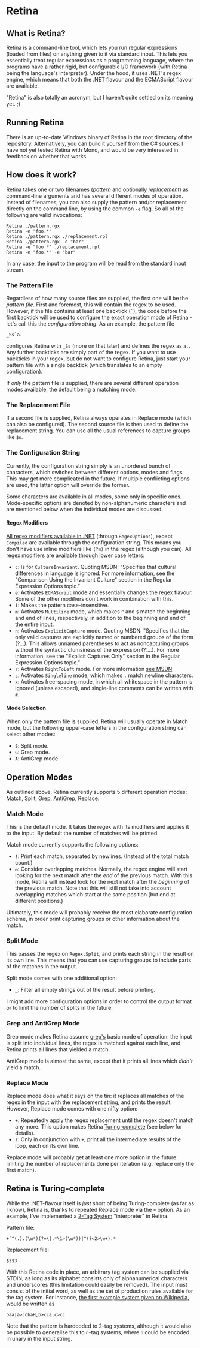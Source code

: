 # Retina

## What is Retina?

Retina is a command-line tool, which lets you run regular expressions (loaded from files) on anything given to it via standard input. This lets you essentially treat regular expressions as a programming language, where the programs have a rather rigid, but configurable I/O framework (with Retina being the language's interpreter). Under the hood, it uses .NET's regex engine, which means that both the .NET flavour and the ECMAScript flavour are available.

"Retina" is also totally an acronym, but I haven't quite settled on its meaning yet. ;)

## Running Retina

There is an up-to-date Windows binary of Retina in the root directory of the repository. Alternatively, you can build it yourself from the C# sources. I have not yet tested Retina with Mono, and would be very interested in feedback on whether that works.

## How does it work?

Retina takes one or two filenames (*pattern* and optionally *replacement*) as command-line arguments and has several different modes of operation. Instead of filenames, you can also supply the pattern and/or replacement directly on the command line, by using the common `-e` flag. So all of the following are valid invocations:

    Retina ./pattern.rgx
    Retina -e "foo.*"
    Retina ./pattern.rgx ./replacement.rpl
    Retina ./pattern.rgx -e "bar"
    Retina -e "foo.*" ./replacement.rpl
    Retina -e "foo.*" -e "bar"

In any case, the input to the program will be read from the standard input stream.

### The Pattern File

Regardless of how many source files are supplied, the first one will be the *pattern file*. First and foremost, this will contain the regex to be used. However, if the file contains at least one backtick (`` ` ``), the code before the first backtick will be used to configure the exact operation mode of Retina - let's call this the *configuration string*. As an example, the pattern file

    _Ss`a.

configures Retina with `_Ss` (more on that later) and defines the regex as `a.`. Any further backticks are simply part of the regex. If you want to use backticks in your regex, but do not want to configure Retina, just start your pattern file with a single backtick (which translates to an empty configuration).

If *only* the pattern file is supplied, there are several different operation modes available, the default being a matching mode.

### The Replacement File

If a second file is supplied, Retina always operates in Replace mode (which can also be configured). The second source file is then used to define the replacement string. You can use all the usual references to capture groups like `$n`.

### The Configuration String

Currently, the configuration string simply is an unordered bunch of characters, which switches between different options, modes and flags. This may get more complicated in the future. If multiple conflicting options are used, the latter option will override the former.

Some characters are available in all modes, some only in specific ones. Mode-specific options are denoted by non-alphanumeric characters and are mentioned below when the individual modes are discussed.

#### Regex Modifiers

[All regex modifiers available in .NET](https://msdn.microsoft.com/en-us/library/system.text.regularexpressions.regexoptions%28v=vs.110%29.aspx) (through `RegexOptions`), except `Compiled` are available through the configuration string. This means you don't have use inline modifiers like `(?m)` in the regex (although you can). All regex modifiers are available through lower case letters:

- `c`: Is for `CultureInvariant`. Quoting MSDN: "Specifies that cultural differences in language is ignored. For more information, see the "Comparison Using the Invariant Culture" section in the Regular Expression Options topic."
- `e`: Activates `ECMAScript` mode and essentially changes the regex flavour. Some of the other modifiers don't work in combination with this.
- `i`: Makes the pattern case-insensitive.
- `m`: Activates `Multiline` mode, which makes `^` and `$` match the beginning and end of lines, respectively, in addition to the beginning and end of the entire input.
- `n`: Activates `ExplicitCapture` mode. Quoting MSDN: "Specifies that the only valid captures are explicitly named or numbered groups of the form (?<name>…). This allows unnamed parentheses to act as noncapturing groups without the syntactic clumsiness of the expression (?:…). For more information, see the "Explicit Captures Only" section in the Regular Expression Options topic."
- `r`: Activates `RightToLeft` mode. For more information [see MSDN](https://msdn.microsoft.com/en-us/library/yd1hzczs(v=vs.110).aspx#RightToLeft).
- `s`: Activates `Singleline` mode, which makes `.` match newline characters.
- `x`: Activates free-spacing mode, in which all whitespace in the pattern is ignored (unless escaped), and single-line comments can be written with `#`.


#### Mode Selection

When only the pattern file is supplied, Retina will usually operate in Match mode, but the following upper-case letters in the configuration string can select other modes:

- `S`: Split mode.
- `G`: Grep mode.
- `A`: AntiGrep mode.

## Operation Modes

As outlined above, Retina currently supports 5 different operation modes: Match, Split, Grep, AntiGrep, Replace.

### Match Mode

This is the default mode. It takes the regex with its modifiers and applies it to the input. By default the number of matches will be printed.

Match mode currently supports the following options:

- `!`: Print each match, separated by newlines. (Instead of the total match count.)
- `&`: Consider overlapping matches. Normally, the regex engine will start looking for the next match after the *end* of the previous match. With this mode, Retina will instead look for the next match after the *beginning* of the previous match. Note that this will still not take into account overlapping matches which start at the same position (but end at different positions.)

Ultimately, this mode will probably receive the most elaborate configuration scheme, in order print capturing groups or other information about the match.

### Split Mode

This passes the regex on `Regex.Split`, and prints each string in the result on its own line. This means that you can use capturing groups to include parts of the matches in the output.

Split mode comes with one additional option:

- `_`: Filter all empty strings out of the result before printing.

I might add more configuration options in order to control the output format or to limit the number of splits in the future.

### Grep and AntiGrep Mode

Grep mode makes Retina assume [grep's](http://en.wikipedia.org/wiki/Grep) basic mode of operation: the input is split into individual lines, the regex is matched against each line, and Retina prints all lines that yielded a match.

AntiGrep mode is almost the same, except that it prints all lines which *didn't* yield a match.

### Replace Mode

Replace mode does what it says on the tin: it replaces all matches of the regex in the input with the replacement string, and prints the result. However, Replace mode comes with one nifty option:

- `+`: Repeatedly apply the regex replacement until the regex doesn't match any more. This option makes Retina [Turing-complete](http://en.wikipedia.org/wiki/Turing_completeness) (see below for details).
- `?`: Only in conjunction with `+`, print all the intermediate results of the loop, each on its own line.

Replace mode will probably get at least one more option in the future: limiting the number of replacements done per iteration (e.g. replace only the first match).

## Retina is Turing-complete

While the .NET-flavour itself is *just* short of being Turing-complete (as far as I know), Retina is, thanks to repeated Replace mode via the `+` option. As an example, I've implemented a [2-Tag System](http://en.wikipedia.org/wiki/Tag_system) "interpreter" in Retina.

Pattern file:

    +`^(.).(\w*)(?=\|.*\1>(\w*))|^(?<2>\w+).*

Replacement file:

    $2$3

With this Retina code in place, an arbitrary tag system can be supplied via STDIN, as long as its alphabet consists only of alphanumerical characters and underscores (this limitation could easily be removed). The input must consist of the initial word, as well as the set of production rules available for the tag system. For instance, [the first example system given on Wikipedia](http://en.wikipedia.org/wiki/Tag_system#Example:_A_simple_2-tag_illustration), would be written as

    baa|a>ccbaH,b>cca,c>cc

Note that the pattern is hardcoded to 2-tag systems, although it would also be possible to generalise this to `n`-tag systems, where `n` could be encoded in unary in the input string.
